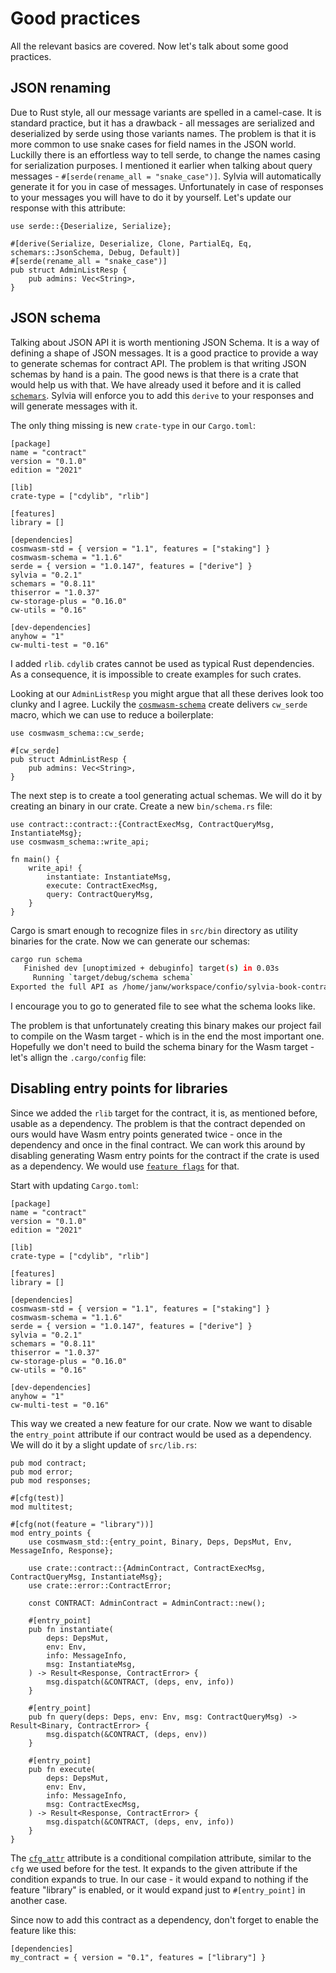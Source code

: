 # Good practices

All the relevant basics are covered. Now let's talk about some good practices.

## JSON renaming

Due to Rust style, all our message variants are spelled in a camel-case. It is standard practice,
but it has a drawback - all messages are serialized and deserialized by serde using those variants
names. The problem is that it is more common to use snake cases for field names in the JSON world.
Luckilly there is an effortless way to tell serde, to change the names casing for serialization
purposes. I mentioned it earlier when talking about query messages -
`#[serde(rename_all = "snake_case")]`. Sylvia will automatically generate it for you in case of
messages. Unfortunately in case of responses to your messages you will have to do it by yourself.
Let's update our response with this attribute:

```rust,noplayground
use serde::{Deserialize, Serialize};

#[derive(Serialize, Deserialize, Clone, PartialEq, Eq, schemars::JsonSchema, Debug, Default)]
#[serde(rename_all = "snake_case")]
pub struct AdminListResp {
    pub admins: Vec<String>,
}
```

## JSON schema

Talking about JSON API it is worth mentioning JSON Schema. It is a way of defining a shape of
JSON messages. It is a good practice to provide a way to generate schemas for contract API.
The problem is that writing JSON schemas by hand is a pain. The good news is that there is a crate
that would help us with that. We have already used it before and it is called
[`schemars`](https://docs.rs/schemars/latest/schemars/). Sylvia will enforce you to add this
`derive` to your responses and will generate messages with it.

The only thing missing is new `crate-type` in our `Cargo.toml`:

```rust,noplayground
[package]
name = "contract"
version = "0.1.0"
edition = "2021"

[lib]
crate-type = ["cdylib", "rlib"]

[features]
library = []

[dependencies]
cosmwasm-std = { version = "1.1", features = ["staking"] }
cosmwasm-schema = "1.1.6"
serde = { version = "1.0.147", features = ["derive"] }
sylvia = "0.2.1"
schemars = "0.8.11"
thiserror = "1.0.37"
cw-storage-plus = "0.16.0"
cw-utils = "0.16"

[dev-dependencies]
anyhow = "1"
cw-multi-test = "0.16"
```

I added `rlib`. `cdylib` crates cannot be used as typical Rust dependencies. As a consequence, it is
impossible to create examples for such crates.

Looking at our `AdminListResp` you might argue that all these derives look too clunky and I agree.
Luckily the [`cosmwasm-schema`](https://docs.rs/cosmwasm-schema/latest/cosmwasm_schema/index.html)
create delivers `cw_serde` macro, which we can use to reduce a boilerplate:

```rust,noplayground
use cosmwasm_schema::cw_serde;

#[cw_serde]
pub struct AdminListResp {
    pub admins: Vec<String>,
}
```

The next step is to create a tool generating actual schemas. We will do it by creating an binary in
our crate. Create a new `bin/schema.rs` file:

```rust,noplayground
use contract::contract::{ContractExecMsg, ContractQueryMsg, InstantiateMsg};
use cosmwasm_schema::write_api;

fn main() {
    write_api! {
        instantiate: InstantiateMsg,
        execute: ContractExecMsg,
        query: ContractQueryMsg,
    }
}
```

Cargo is smart enough to recognize files in `src/bin` directory as utility binaries for the crate.
Now we can generate our schemas:

```bash
cargo run schema
   Finished dev [unoptimized + debuginfo] target(s) in 0.03s
     Running `target/debug/schema schema`
Exported the full API as /home/janw/workspace/confio/sylvia-book-contract/schema/contract.json
```

I encourage you to go to generated file to see what the schema looks like.

The problem is that unfortunately creating this binary makes our project fail to compile on the Wasm
target - which is in the end the most important one. Hopefully we don't need to build the schema
binary for the Wasm target - let's allign the `.cargo/config` file:

## Disabling entry points for libraries

Since we added the `rlib` target for the contract, it is, as mentioned before, usable as a
dependency. The problem is that the contract depended on ours would have Wasm entry points
generated twice - once in the dependency and once in the final contract. We can work this around
by disabling generating Wasm entry points for the contract if the crate is used as a dependency.
We would use [`feature flags`](https://doc.rust-lang.org/cargo/reference/features.html) for that.

Start with updating `Cargo.toml`:

```rust,noplayground
[package]
name = "contract"
version = "0.1.0"
edition = "2021"

[lib]
crate-type = ["cdylib", "rlib"]

[features]
library = []

[dependencies]
cosmwasm-std = { version = "1.1", features = ["staking"] }
cosmwasm-schema = "1.1.6"
serde = { version = "1.0.147", features = ["derive"] }
sylvia = "0.2.1"
schemars = "0.8.11"
thiserror = "1.0.37"
cw-storage-plus = "0.16.0"
cw-utils = "0.16"

[dev-dependencies]
anyhow = "1"
cw-multi-test = "0.16"
```

This way we created a new feature for our crate. Now we want to disable the `entry_point` attribute
if our contract would be used as a dependency. We will do it by a slight update of `src/lib.rs`:

```rust,noplayground
pub mod contract;
pub mod error;
pub mod responses;

#[cfg(test)]
mod multitest;

#[cfg(not(feature = "library"))]
mod entry_points {
    use cosmwasm_std::{entry_point, Binary, Deps, DepsMut, Env, MessageInfo, Response};

    use crate::contract::{AdminContract, ContractExecMsg, ContractQueryMsg, InstantiateMsg};
    use crate::error::ContractError;

    const CONTRACT: AdminContract = AdminContract::new();

    #[entry_point]
    pub fn instantiate(
        deps: DepsMut,
        env: Env,
        info: MessageInfo,
        msg: InstantiateMsg,
    ) -> Result<Response, ContractError> {
        msg.dispatch(&CONTRACT, (deps, env, info))
    }

    #[entry_point]
    pub fn query(deps: Deps, env: Env, msg: ContractQueryMsg) -> Result<Binary, ContractError> {
        msg.dispatch(&CONTRACT, (deps, env))
    }

    #[entry_point]
    pub fn execute(
        deps: DepsMut,
        env: Env,
        info: MessageInfo,
        msg: ContractExecMsg,
    ) -> Result<Response, ContractError> {
        msg.dispatch(&CONTRACT, (deps, env, info))
    }
}
```

The [`cfg_attr`](https://doc.rust-lang.org/reference/conditional-compilation.html#the-cfg_attr-attribute)
attribute is a conditional compilation attribute, similar to the `cfg` we used before for
the test. It expands to the given attribute if the condition expands to true. In our case - it would
expand to nothing if the feature "library" is enabled, or it would expand just to `#[entry_point]` in
another case.

Since now to add this contract as a dependency, don't forget to enable the feature like this:

```rust,noplayground
[dependencies]
my_contract = { version = "0.1", features = ["library"] }
```
